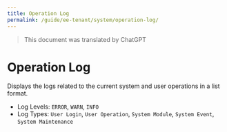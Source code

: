 ```yaml
---
title: Operation Log
permalink: /guide/ee-tenant/system/operation-log/
---
```


> This document was translated by ChatGPT

# Operation Log

Displays the logs related to the current system and user operations in a list format.

- Log Levels: `ERROR`, `WARN`, `INFO`
- Log Types: `User Login`, `User Operation`, `System Module`, `System Event`, `System Maintenance`